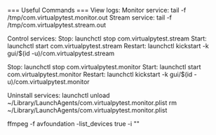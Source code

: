 === Useful Commands ===
View logs:
  Monitor service: tail -f /tmp/com.virtualpytest.monitor.out
  Stream service:  tail -f /tmp/com.virtualpytest.stream.out

Control services:
  Stop:    launchctl stop com.virtualpytest.stream
  Start:   launchctl start com.virtualpytest.stream
  Restart: launchctl kickstart -k gui/$(id -u)/com.virtualpytest.stream

  Stop:    launchctl stop com.virtualpytest.monitor
  Start:   launchctl start com.virtualpytest.monitor
  Restart: launchctl kickstart -k gui/$(id -u)/com.virtualpytest.monitor

Uninstall services:
  launchctl unload ~/Library/LaunchAgents/com.virtualpytest.monitor.plist
  rm ~/Library/LaunchAgents/com.virtualpytest.monitor.plist

  ffmpeg -f avfoundation -list_devices true -i ""
  
